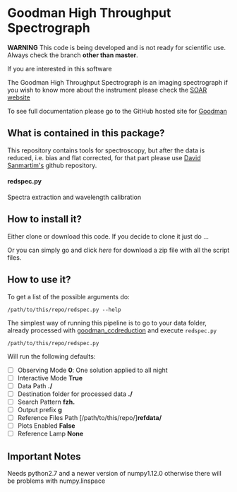 # Goodman High Throughput Spectrograph
**WARNING** This code is being developed and is not ready for
scientific use. Always check the branch **other than master**.
 
 If you are interested in this software 

The Goodman High Throughput Spectrograph is an imaging spectrograph
 if you wish to know more about the instrument please check the 
 [SOAR website](http://www.ctio.noao.edu/soar/content/goodman-high-throughput-spectrograph)
 
To see full documentation please go to the GitHub hosted site for [Goodman](https://simontorres.github.io/goodman/)

## What is contained in this package?

This repository contains tools for spectroscopy, but after the data is 
reduced, i.e. bias and flat corrected, for that part please use 
[David Sanmartim's](https://github.com/dsanmartim/goodman_ccdreduction) github repository.

#### redspec.py  
 Spectra extraction and wavelength calibration

## How to install it?

Either clone or download this code. If you decide to clone it just do ...

Or you can simply go and click _here_ for download a zip file with all the script files.

## How to use it?
 
To get a list of the possible arguments do:

```shell
/path/to/this/repo/redspec.py --help
```

The simplest way of running this pipeline is to go to your data folder,
already processed with [goodman_ccdreduction](https://github.com/dsanmartim/goodman_ccdreduction)
and execute `redspec.py`

```shell
/path/to/this/repo/redspec.py
```

Will run the following defaults:
- [ ] Observing Mode **0**: One solution applied to all night
- [ ] Interactive Mode **True**
- [ ] Data Path **./**
- [ ] Destination folder for processed data **./**
- [ ] Search Pattern **fzh.**
- [ ] Output prefix **g**
- [ ] Reference Files Path [/path/to/this/repo/]**refdata/**
- [ ] Plots Enabled **False**
- [ ] Reference Lamp **None**

## Important Notes

Needs python2.7 and a newer version of numpy1.12.0 otherwise there will
be problems with numpy.linspace
